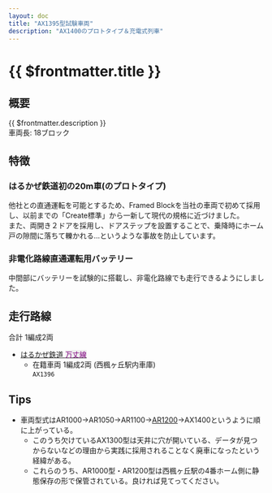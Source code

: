 ```yaml
---
layout: doc
title: "AX1395型試験車両"
description: "AX1400のプロトタイプ＆充電式列車"
---
```


# {{ $frontmatter.title }}
<!-- ![車両の写真]() -->

## 概要
{{ $frontmatter.description }}  
車両長: 18ブロック

## 特徴
### はるかぜ鉄道初の20m車(のプロトタイプ)
他社との直通運転を可能とするため、Framed Blockを当社の車両で初めて採用し、以前までの「Create標準」から一新して現代の規格に近づけました。  
また、両開き２ドアを採用し、ドアステップを設置することで、乗降時にホーム戸の隙間に落ちて轢かれる...というような事故を防止しています。
### 非電化路線直通運転用バッテリー
中間部にバッテリーを試験的に搭載し、非電化路線でも走行できるようにしました。  

## 走行路線
合計 1編成2両
- [はるかぜ鉄道 <span style="color:#800080;background-color:#efefef">万丈線</span>](/company/houbutuHG/harukaze/line/banjosen.md)
  - 在籍車両 1編成2両 (西楓ヶ丘駅内車庫)  
    `AX1396`

## Tips
- 車両型式はAR1000→AR1050→AR1100→[AR1200](/company/houbutuHG/harukaze/car/old_ar/AR1200.md)→AX1400というように順に上がっている。
  - このうち欠けているAX1300型は天井に穴が開いている、データが見つからないなどの理由から実践に採用されることなく廃車になったという経緯がある。
  - これらのうち、AR1000型・AR1200型は西楓ヶ丘駅の4番ホーム側に静態保存の形で保管されている。良ければ見てってください。